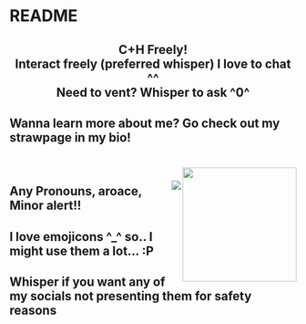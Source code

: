 # README
<h2 align="center">C+H Freely!<br>Interact freely (preferred whisper) I love to chat ^^<br>Need to vent? Whisper to ask  ^0^</h2>

###

<h2 align="left">Wanna learn more about me? Go check out my strawpage in my bio!</h2>

###

<br clear="both">

<img align="right" height="200" src="https://encrypted-tbn0.gstatic.com/images?q=tbn:ANd9GcT6nODVt9Kwvev1N8nFfIIl9mL3THOY9tEobg&s"  />

###

<img align="right" src="https://visitor-badge.laobi.icu/badge?page_id=Morgio.Morgio&left_color=black&right_color=dimgray&left_text=Views"  />

###

<h2 align="left">Any Pronouns, aroace, Minor alert!!</h2>

###

<h2 align="left">I love emojicons ^_^ so.. I might use them a lot... :P</h2>

###

<h2 align="left">Whisper if you want any of my socials not presenting them for safety reasons</h2>

###
